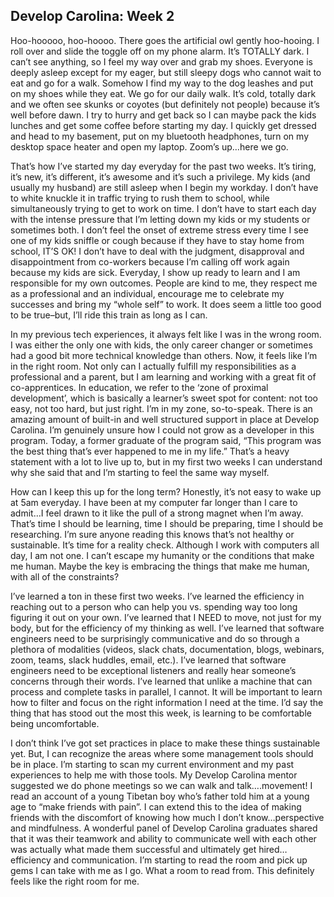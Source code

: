 ## Develop Carolina: Week 2

Hoo-hooooo, hoo-hoooo. There goes the artificial owl gently hoo-hooing. I roll over and slide the toggle off on my phone alarm. It’s TOTALLY dark. I can’t see anything, so I feel my way over and grab my shoes. Everyone is deeply asleep except for my eager, but still sleepy dogs who cannot wait to eat and go for a walk. Somehow I find my way to the dog leashes and put on my shoes while they eat. We go for our daily walk. It’s cold, totally dark and we often see skunks or coyotes (but definitely not people) because it’s well before dawn. I try to hurry and get back so I can maybe pack the kids lunches and get some coffee before starting my day. I quickly get dressed and head to my basement, put on my bluetooth headphones, turn on my desktop space heater and open my laptop. Zoom’s up…here we go. 

That’s how I’ve started my day everyday for the past two weeks. It’s tiring, it’s new, it’s different, it’s awesome and it’s such a privilege. My kids (and usually my husband) are still asleep when I begin my workday. I don’t have to white knuckle it in traffic trying to rush them to school, while simultaneously trying to get to work on time. I don’t have to start each day with the intense pressure that I’m letting down my kids or my students or sometimes both. I don’t feel the onset of extreme stress every time I see one of my kids sniffle or cough because if they have to stay home from school, IT’S OK! I don’t have to deal with the judgment, disapproval and disappointment from co-workers because I’m calling off work again because my kids are sick. Everyday, I show up ready to learn and I am responsible for my own outcomes. People are kind to me, they respect me as a professional and an individual, encourage me to celebrate my successes and bring my “whole self” to work. It does seem a little too good to be true–but, I’ll ride this train as long as I can. 

In my previous tech experiences, it always felt like I was in the wrong room. I was either the only one with kids, the only career changer or sometimes had a good bit more technical knowledge than others. Now, it feels like I’m in the right room. Not only can I actually fulfill my responsibilities as a professional and a parent, but I am learning and working with a great fit of co-apprentices. In education, we refer to the ‘zone of proximal development’, which is basically a learner’s sweet spot for content: not too easy, not too hard, but just right. I’m in my zone, so-to-speak. There is an amazing amount of built-in and well structured support in place at Develop Carolina. I’m genuinely unsure how I could not grow as a developer in this program. Today, a former graduate of the program said, “This program was the best thing that’s ever happened to me in my life.” That’s a heavy statement with a lot to live up to, but in my first two weeks I can understand why she said that and I’m starting to feel the same way myself.

How can I keep this up for the long term? Honestly, it’s not easy to wake up at 5am everyday. I have been at my computer far longer than I care to admit…I feel drawn to it like the pull of a strong magnet when I’m away. That’s time I should be learning, time I should be preparing, time I should be researching. I’m sure anyone reading this knows that’s not healthy or sustainable. It’s time for a reality check. Although I work with computers all day, I am not one. I can’t escape my humanity or the conditions that make me human. Maybe the key is embracing the things that make me human, with all of the constraints? 

I’ve learned a ton in these first two weeks. I’ve learned the efficiency in reaching out to a person who can help you vs. spending way too long figuring it out on your own. I’ve learned that I NEED to move, not just for my body, but for the efficiency of my thinking as well. I’ve learned that software engineers need to be surprisingly communicative and do so through a plethora of modalities (videos, slack chats, documentation, blogs, webinars, zoom, teams, slack huddles, email, etc.). I’ve learned that software engineers need to be exceptional listeners and really hear someone’s concerns through their words. I’ve learned that unlike a machine that can process and complete tasks in parallel, I cannot. It will be important to learn how to filter and focus on the right information I need at the time. I’d say the thing that has stood out the most this week, is learning to be comfortable being uncomfortable. 

I don’t think I’ve got set practices in place to make these things sustainable yet. But, I can recognize the areas where some management tools should be in place. I’m starting to scan my current environment and my past experiences to help me with those tools. My Develop Carolina mentor suggested we do phone meetings so we can walk and talk….movement! I read an account of a young Tibetan boy who’s father told him at a young age to “make friends with pain”. I can extend this to the idea of making friends with the discomfort of knowing how much I don’t know…perspective and mindfulness. A wonderful panel of Develop Carolina graduates shared that it was their teamwork and ability to communicate well with each other was actually what made them successful and ultimately get hired…efficiency and communication. I’m starting to read the room and pick up gems I can take with me as I go. What a room to read from. This definitely feels like the right room for me.

